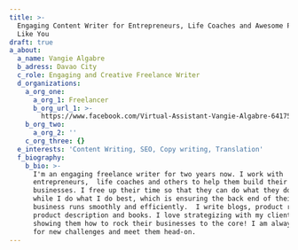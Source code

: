 ```yaml
---
title: >-
  Engaging Content Writer for Entrepreneurs, Life Coaches and Awesome Persons
  Like You
draft: true
a_about:
  a_name: Vangie Algabre
  b_adress: Davao City
  c_role: Engaging and Creative Freelance Writer
  d_organizations:
    a_org_one:
      a_org_1: Freelancer
      b_org_url_1: >-
        https://www.facebook.com/Virtual-Assistant-Vangie-Algabre-641750482658842/
    b_org_two:
      a_org_2: ''
    c_org_three: {}
  e_interests: 'Content Writing, SEO, Copy writing, Translation'
  f_biography:
    b_bio: >-
      I'm an engaging freelance writer for two years now. I work with
      entrepreneurs,  life coaches and others to help them build their
      businesses. I free up their time so that they can do what they do best,
      while I do what I do best, which is ensuring the back end of their
      business runs smoothly and efficiently.  I write blogs, product reviews,
      product description and books. I love strategizing with my clients and
      showing them how to rock their businesses to the core! I am always ready
      for new challenges and meet them head-on.
---
```


